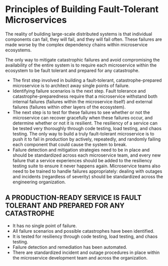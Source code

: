 # Principles of Building Fault-Tolerant Microservices

The reality of building large-scale distributed systems is that individual components can fail, they will fail, and they will fail often. These failures are made worse by the complex dependency chains within microservice ecosystems.

The only way to mitigate catastrophic failures and avoid compromising the availability of the entire system is to require each microservice within the ecosystem to be fault tolerant and prepared for any catastrophe.

* The first step involved in building a fault-tolerant, catastrophe-prepared microservice is to architect away single points of failure.
* Identifying failure scenarios is the next step. Fault tolerance and  catastrophe-preparedness require that a microservice withstand both internal failures (failures within the microservice itself) and external failures (failures within other layers of the ecosystem).
* The next step is to test for these failures to see whether or not the microservice can recover gracefully when these failures occur, and determine whether or not it is resilient. The resiliency of a service can be tested very thoroughly through code testing, load testing, and chaos testing. The only way to build a truly fault-tolerant microservice is to push it to fail in production by actively, repeatedly, and randomly failing each component that could cause the system to break.
* Failure detection and mitigation strategies need to be in place and should be standardized across each microservice team, and every new failure that a service experiences should be added to the resiliency testing suite to ensure it never happens again. Microservice teams also need to be trained to handle failures appropriately: dealing with outages and incidents (regardless of severity) should be standardized across the engineering organization.

## A PRODUCTION-READY SERVICE IS FAULT TOLERANT AND PREPARED FOR ANY CATASTROPHE

* It has no single point of failure.
* All failure scenarios and possible catastrophes have been identified.
* It is tested for resiliency through code testing, load testing, and chaos testing.
* Failure detection and remediation has been automated.
* There are standardized incident and outage procedures in place within the microservice development team and across the organization.